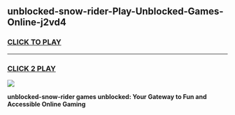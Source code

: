 
## unblocked-snow-rider-Play-Unblocked-Games-Online-j2vd4
<h3>
<a href="https://premium76.site?title=unblocked-snow-rider&ref=25A">CLICK TO PLAY</a></h3>
<hr>

<h3>
<a href="https://premium76.site?title=unblocked-snow-rider&ref=25A">CLICK 2 PLAY</a>
  
</h3>

<a href="https://premium76.site?title=unblocked-snow-rider&ref=25A"><img src="https://clearcache.store/games.png"></a>


**unblocked-snow-rider games unblocked: Your Gateway to Fun and Accessible Online Gaming**
